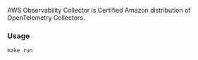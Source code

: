 AWS Observability Collector is Certified Amazon distribution of OpenTelemetry Collectors.

### Usage
```
make run
```

 

